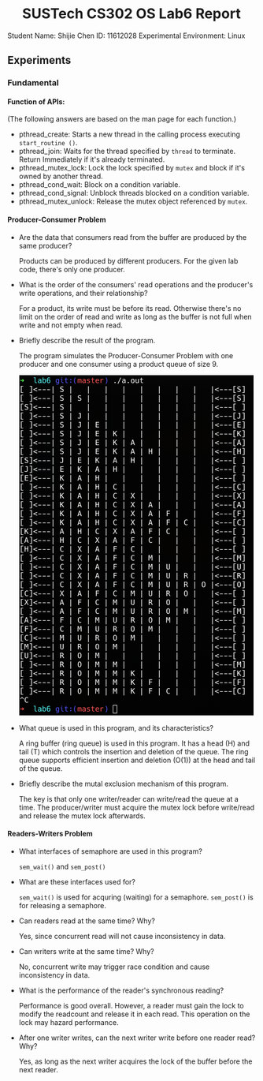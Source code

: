 # <center> SUSTech CS302 OS Lab6 Report
Student Name: Shijie Chen 
ID: 11612028
Experimental Environment: Linux

## Experiments
### Fundamental

#### Function of APIs:
(The following answers are based on the man page for each function.)
* pthread_create: Starts a new thread in the calling process executing `start_routine ()`.
* pthread_join: Waits for the thread specified by `thread` to terminate. Return Immediately if it's already terminated.
* pthread_mutex_lock: Lock the lock specified by `mutex` and block if it's owned by another thread.
* pthread_cond_wait: Block on a condition variable.
* pthread_cond_signal: Unblock threads blocked on a condition variable.
* pthread_mutex_unlock: Release the mutex object referenced by `mutex`. 

#### Producer-Consumer Problem

* Are the data that consumers read from the buffer are produced by the same producer?

    Products can be produced by different producers. For the given lab code, there's only one producer.

* What is the order of the consumers' read operations and the producer's write operations, and their relationship?

    For a product, its write must be before its read. Otherwise there's no limit on the order of read and write as long as the buffer is not full when write and not empty when read.

* Briefly describe the result of the program.

    The program simulates the Producer-Consumer Problem with one producer and one consumer using a product queue of size 9.

    ![](con-prod.png)

* What queue is used in this program, and its characteristics?

    A ring buffer (ring queue) is used in this program. It has a head (H) and tail (T) which controls the insertion and deletion of the queue. The ring queue supports efficient insertion and deletion (O(1)) at the head and tail of the queue.

* Briefly describe the mutal exclusion mechanism of this program.

    The key is that only one writer/reader can write/read the queue at a time. The producer/writer must acquire the mutex lock before write/read and release the mutex lock afterwards.

#### Readers-Writers Problem

* What interfaces of semaphore are used in this program?

    `sem_wait()` and `sem_post()`

* What are these interfaces used for?

    `sem_wait()` is used for acquring (waiting) for a semaphore. `sem_post()` is for releasing a semaphore.

* Can readers read at the same time? Why?

    Yes, since concurrent read will not cause inconsistency in data.

* Can writers write at the same time? Why?

    No, concurrent write may trigger race condition and cause inconsistency in data.

* What is the performance of the reader's synchronous reading?

    Performance is good overall. However, a reader must gain the lock to modify the readcount and release it in each read. This operation on the lock may hazard performance.

* After one writer writes, can the next writer write before one reader read? Why?

    Yes, as long as the next writer acquires the lock of the buffer before the next reader.
